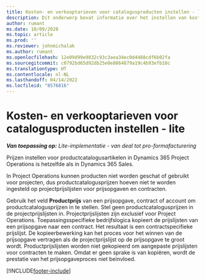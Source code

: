 ```yaml
---
title: Kosten- en verkooptarieven voor catalogusproducten instellen - lite
description: Dit onderwerp bevat informatie over het instellen van kosten en verkooptarieven voor artikelen in een productcatalogus.
author: rumant
ms.date: 10/09/2020
ms.topic: article
ms.prod: ''
ms.reviewer: johnmichalak
ms.author: rumant
ms.openlocfilehash: 12e09d99e9832c93c3aea34ec0d4488cdf6b02fa
ms.sourcegitcommit: c0792bd65d92db25e0e8864879a19c4b93efb10c
ms.translationtype: HT
ms.contentlocale: nl-NL
ms.lasthandoff: 04/14/2022
ms.locfileid: "8576816"
---
```

# <a name="set-up-cost-and-sales-rates-for-catalog-products---lite"></a>Kosten- en verkooptarieven voor catalogusproducten instellen - lite

_**Van toepassing op:** Lite-implementatie - van deal tot pro-formafacturering_


Prijzen instellen voor productcatalogusartikelen in Dynamics 365 Project Operations is hetzelfde als in Dynamics 365 Sales.

In Project Operations kunnen producten niet worden geschat of gebruikt voor projecten, dus productcatalogusprijzen hoeven niet te worden ingesteld op projectprijslijsten voor prijsopgaven en contracten.

Gebruik het veld **Productprijs** van een prijsopgave, contract of account om productcatalogusprijzen in te stellen. Stel geen productcatalogusprijzen in de projectprijslijsten in. Projectprijslijsten zijn exclusief voor Project Operations. Toepassingsspecifieke bedrijfslogica kopieert de prijslijsten van een prijsopgave naar een contract. Het resultaat is een contractspecifieke prijslijst. De kopieerbewerking kan het proces voor het winnen van de prijsopgave vertragen als de projectprijslijst op de prijsopgave te groot wordt. Productprijslijsten worden niet gekopieerd om aangepaste prijslijsten voor contracten te maken. Omdat er geen sprake is van kopiëren, wordt de prestatie van het prijsopgaveproces niet beïnvloed.


[!INCLUDE[footer-include](../../includes/footer-banner.md)]